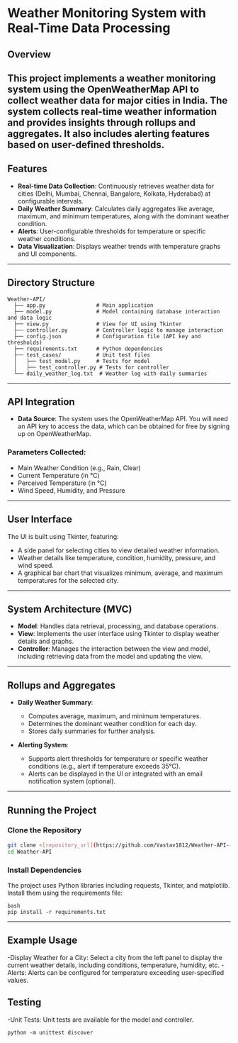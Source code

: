 # Weather Monitoring System with Real-Time Data Processing

## Overview

This project implements a weather monitoring system using the OpenWeatherMap API to collect weather data for major cities in India. The system collects real-time weather information and provides insights through rollups and aggregates. It also includes alerting features based on user-defined thresholds.
---
## Features

- **Real-time Data Collection**: Continuously retrieves weather data for cities (Delhi, Mumbai, Chennai, Bangalore, Kolkata, Hyderabad) at configurable intervals.
- **Daily Weather Summary**: Calculates daily aggregates like average, maximum, and minimum temperatures, along with the dominant weather condition.
- **Alerts**: User-configurable thresholds for temperature or specific weather conditions.
- **Data Visualization**: Displays weather trends with temperature graphs and UI components.
--- 

## **Directory Structure**
```
Weather-API/
  ├── app.py                # Main application
  ├── model.py              # Model containing database interaction and data logic
  ├── view.py               # View for UI using Tkinter
  ├── controller.py         # Controller logic to manage interaction
  ├── config.json           # Configuration file (API key and thresholds)
  ├── requirements.txt      # Python dependencies
  ├── test_cases/           # Unit test files
  │   ├── test_model.py     # Tests for model
  │   ├── test_controller.py # Tests for controller
  └── daily_weather_log.txt  # Weather log with daily summaries
```
---

## API Integration

- **Data Source**: The system uses the OpenWeatherMap API. You will need an API key to access the data, which can be obtained for free by signing up on OpenWeatherMap.

### Parameters Collected:
- Main Weather Condition (e.g., Rain, Clear)
- Current Temperature (in °C)
- Perceived Temperature (in °C)
- Wind Speed, Humidity, and Pressure
---
## User Interface

The UI is built using Tkinter, featuring:
- A side panel for selecting cities to view detailed weather information.
- Weather details like temperature, condition, humidity, pressure, and wind speed.
- A graphical bar chart that visualizes minimum, average, and maximum temperatures for the selected city.
---
## System Architecture (MVC)

- **Model**: Handles data retrieval, processing, and database operations.
- **View**: Implements the user interface using Tkinter to display weather details and graphs.
- **Controller**: Manages the interaction between the view and model, including retrieving data from the model and updating the view.
---
## Rollups and Aggregates

- **Daily Weather Summary**:
  - Computes average, maximum, and minimum temperatures.
  - Determines the dominant weather condition for each day.
  - Stores daily summaries for further analysis.
  
- **Alerting System**:
  - Supports alert thresholds for temperature or specific weather conditions (e.g., alert if temperature exceeds 35°C).
  - Alerts can be displayed in the UI or integrated with an email notification system (optional).
---
## Running the Project

### Clone the Repository

```bash
git clone <[repository_url](https://github.com/Vastav1812/Weather-API---CONVIN/tree/main)>
cd Weather-API
```
### **Install Dependencies**
The project uses Python libraries including requests, Tkinter, and matplotlib. Install them using the requirements file:
```
bash
pip install -r requirements.txt
```
--- 

## **Example Usage**
-Display Weather for a City: Select a city from the left panel to display the current weather details, including conditions, temperature, humidity, etc.
-Alerts: Alerts can be configured for temperature exceeding user-specified values.

## **Testing**
-Unit Tests: Unit tests are available for the model and controller.
```
python -m unittest discover
```
